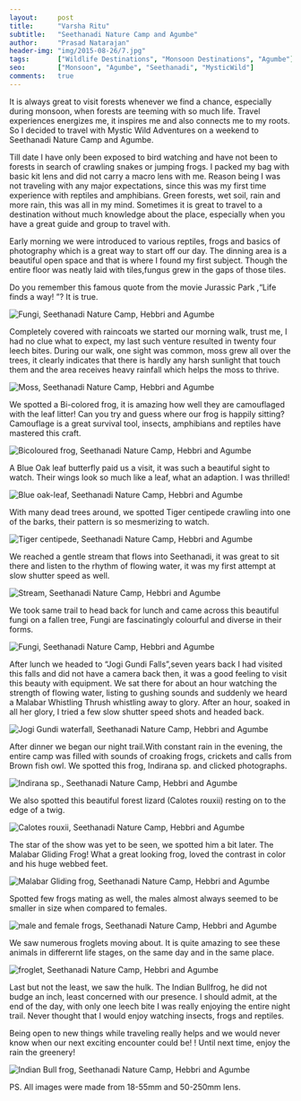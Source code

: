 ```yaml
---
layout:     post
title:      "Varsha Ritu"
subtitle:   "Seethanadi Nature Camp and Agumbe"
author:     "Prasad Natarajan"
header-img: "img/2015-08-26/7.jpg"
tags:       ["Wildlife Destinations", "Monsoon Destinations", "Agumbe"]
seo:		["Monsoon", "Agumbe", "Seethanadi", "MysticWild"]
comments:   true
---
```


<p>It is always great to visit forests whenever we find a chance, especially during monsoon, when forests are teeming with so much life. Travel experiences energizes me, it inspires me and also connects me to my roots. So I decided to travel with Mystic Wild Adventures on a weekend to Seethanadi Nature Camp and Agumbe.</p>

<p>Till date I have only been exposed to bird watching and have not been to forests in search of crawling snakes or jumping frogs. I packed my bag with basic kit lens and did not carry a macro lens with me. Reason being I was not traveling with any major expectations, since this was my first time experience with reptiles and amphibians. Green forests, wet soil, rain and more rain, this was all  in my mind. Sometimes it is great to travel to a destination without much knowledge about the place, especially when you have a great guide and group to travel with.</p> 

<p>Early morning we were introduced to various reptiles, frogs and basics of photography which is a great way to start off our day. The dinning area is a beautiful open space and that is where I found my first subject. Though the entire floor was neatly laid with tiles,fungus grew in the gaps  of those tiles.</p>

<p>Do you remember this famous quote from the movie Jurassic Park ,“Life finds a way! ”? It is true.</p>

<img src="{{ site.baseurl}}/img/2015-08-26/1.jpg" alt="Fungi, Seethanadi Nature Camp, Hebbri and Agumbe">

<p>Completely covered with raincoats we started our morning walk, trust me, I had no clue what to expect, my last such venture resulted in twenty four leech bites. During our walk, one sight was common, moss grew all over the trees, it clearly indicates that there is hardly any harsh sunlight that touch them and the area receives heavy rainfall which helps the moss to thrive.</p>

<img src="{{ site.baseurl}}/img/2015-08-26/2.jpg" alt="Moss, Seethanadi Nature Camp, Hebbri and Agumbe">

<p>We spotted a Bi-colored frog, it is amazing how well they are camouflaged with the leaf litter! Can you try and guess where our frog is happily sitting? Camouflage is a great survival tool, insects, amphibians and reptiles have mastered this craft.</p>

<img src="{{ site.baseurl}}/img/2015-08-26/3.jpg" alt="Bicoloured frog, Seethanadi Nature Camp, Hebbri and Agumbe">

<p>A Blue Oak leaf butterfly paid us a visit, it was such a beautiful sight to watch. Their wings look so much like a leaf, what an adaption. I was thrilled!</p>

<img src="{{ site.baseurl}}/img/2015-08-26/4.jpg" alt="Blue oak-leaf, Seethanadi Nature Camp, Hebbri and Agumbe">

<p>With many dead trees around, we spotted Tiger centipede crawling into one of the barks, their pattern is so mesmerizing to watch.</p> 

<img src="{{ site.baseurl}}/img/2015-08-26/5.jpg" alt="Tiger centipede, Seethanadi Nature Camp, Hebbri and Agumbe">

<p>We reached a gentle stream that flows into Seethanadi, it was great to sit there and listen to the rhythm of flowing water, it was my first attempt at slow shutter speed as well.</p>

<img src="{{ site.baseurl}}/img/2015-08-26/6.jpg" alt="Stream, Seethanadi Nature Camp, Hebbri and Agumbe">

<p>We took same trail to head back for lunch and came across this beautiful fungi on a fallen tree, Fungi are fascinatingly colourful and diverse in their forms.</p>

<img src="{{ site.baseurl}}/img/2015-08-26/7.jpg" alt="Fungi, Seethanadi Nature Camp, Hebbri and Agumbe">

<p>After lunch we headed to “Jogi Gundi Falls”,seven years back I had visited this falls and did not have  a camera back then, it was a good feeling to visit this beauty with equipment. We sat there for about an hour watching the strength of flowing water, listing to gushing sounds and suddenly we heard a Malabar Whistling Thrush whistling away to glory. After an hour, soaked in all her glory, I tried a few slow shutter speed shots and headed back.</p>

<img src="{{ site.baseurl}}/img/2015-08-26/8.jpg" alt="Jogi Gundi waterfall, Seethanadi Nature Camp, Hebbri and Agumbe">

<p>After dinner we began our night trail.With constant rain in the evening, the entire camp was filled with sounds of croaking frogs, crickets and calls from Brown fish owl. We spotted this frog, Indirana sp. and clicked photographs.</p>

<img src="{{ site.baseurl}}/img/2015-08-26/9.jpg" alt="Indirana sp., Seethanadi Nature Camp, Hebbri and Agumbe">

<p>We also spotted this beautiful forest lizard (Calotes rouxii) resting on to the edge of a twig.</p>

<img src="{{ site.baseurl}}/img/2015-08-26/10.jpg" alt="Calotes rouxii, Seethanadi Nature Camp, Hebbri and Agumbe">

<p>The star of the show was yet to be seen, we spotted him a bit later. The Malabar Gliding Frog!
What a great looking frog, loved the contrast in color and his huge webbed feet.</p>

<img src="{{ site.baseurl}}/img/2015-08-26/11.jpg" alt="Malabar Gliding frog, Seethanadi Nature Camp, Hebbri and Agumbe">

<p>Spotted few frogs mating as well, the males almost always seemed to be smaller in size when compared to females.</p>

<img src="{{ site.baseurl}}/img/2015-08-26/12.jpg" alt="male and female frogs, Seethanadi Nature Camp, Hebbri and Agumbe">

<p>We saw numerous froglets moving about. It is quite amazing to see these animals in differernt life stages, on the same day and in the same place.</p>

<img src="{{ site.baseurl}}/img/2015-08-26/13.jpg" alt="froglet, Seethanadi Nature Camp, Hebbri and Agumbe">

<p>Last but not the least, we saw the hulk. The Indian Bullfrog, he did not budge an inch, least concerned with our presence. 
I should admit, at the end of the day, with only one leech bite I was really enjoying the entire night trail. Never thought that I would enjoy watching insects, frogs and reptiles.</p>

<p>Being open to new things  while traveling really helps and we would never know when our next exciting encounter could be! ! Until next time, enjoy the rain the greenery!</p>

<img src="{{ site.baseurl}}/img/2015-08-26/14.jpg" alt="Indian Bull frog, Seethanadi Nature Camp, Hebbri and Agumbe">

<p>PS. All images were made from 18-55mm and 50-250mm lens.</p>


